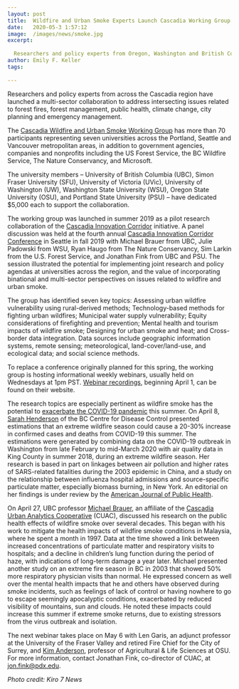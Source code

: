 ```yaml
---
layout: post
title:  Wildfire and Urban Smoke Experts Launch Cascadia Working Group
date:   2020-05-3 1:57:12
image:  /images/news/smoke.jpg
excerpt:
  
  Researchers and policy experts from Oregon, Washington and British Columbia have launched a multi-sector collaboration to address wildfire and smoke impacts across the region.
author: Emily F. Keller
tags:
  
---
```

Researchers and policy experts from across the Cascadia region have launched a multi-sector collaboration to address intersecting issues related to forest fires, forest management, public health, climate change, city planning and emergency management. 

The [Cascadia Wildfire and Urban Smoke Working Group](https://sites.google.com/pdx.edu/cascadiawildfireandurbansmoke) has more than 70 participants representing seven universities across the Portland, Seattle and Vancouver metropolitan areas, in addition to government agencies, companies and nonprofits including the US Forest Service, the BC Wildfire Service, The Nature Conservancy, and Microsoft. 

The university members – University of British Columbia (UBC), Simon Fraser University (SFU), University of Victoria (UVic), University of Washington (UW), Washington State University (WSU), Oregon State University (OSU), and Portland State University (PSU) – have dedicated $5,000 each to support the collaboration. 

The working group was launched in summer 2019 as a pilot research collaboration of the [Cascadia Innovation Corridor](https://connectcascadia.com/) initiative. A panel discussion was held at the fourth annual [Cascadia Innovation Corridor Conference](https://connectcascadia.com/conference/) in Seattle in fall 2019 with Michael Brauer from UBC, Julie Padowski from WSU, Ryan Haugo from The Nature Conservancy, Sim Larkin from the U.S. Forest Service, and Jonathan Fink from UBC and PSU. The session illustrated the potential for implementing joint research and policy agendas at universities across the region, and the value of incorporating binational and multi-sector perspectives on issues related to wildfire and urban smoke.

The group has identified seven key topics: Assessing urban wildfire vulnerability using rural-derived methods; Technology-based methods for fighting urban wildfires; Municipal water supply vulnerability; Equity considerations of firefighting and prevention; Mental health and tourism impacts of wildfire smoke; Designing for urban smoke and heat; and Cross-border data integration. Data sources include geographic information systems, remote sensing; meteorological, land-cover/land-use, and ecological data; and social science methods.

To replace a conference originally planned for this spring, the working group is hosting informational weekly webinars, usually held on Wednesdays at 1pm PST. [Webinar recordings](https://sites.google.com/pdx.edu/cascadiawildfireandurbansmoke/webinar-schedule), beginning April 1, can be found on their website. 

The research topics are especially pertinent as wildfire smoke has the potential to [exacerbate the COVID-19 pandemic](https://globalnews.ca/news/6751699/bc-coronavirus-wildfire-smoke/) this summer. On April 8, [Sarah Henderson](http://www.bccdc.ca/our-research/people/sarah-henderson) of the BC Centre for Disease Control presented estimations that an extreme wildfire season could cause a 20-30% increase in confirmed cases and deaths from COVID-19 this summer. The estimations were generated by combining data on the COVID-19 outbreak in Washington from late February to mid-March 2020 with air quality data in King County in summer 2018, during an extreme wildfire season. Her research is based in part on linkages between air pollution and higher rates of SARS-related fatalities during the 2003 epidemic in China, and a study on the relationship between influenza hospital admissions and source-specific particulate matter, especially biomass burning, in New York. An editorial on her findings is under review by the [American Journal of Public Health](https://ajph.aphapublications.org/).

On April 27, UBC professor [Michael Brauer](https://www.spph.ubc.ca/person/michael-brauer/), an affiliate of the [Cascadia Urban Analytics Cooperative](https://www.cascadiadata.org/) (CUAC), discussed his research on the public health effects of wildfire smoke over several decades. This began with his work to mitigate the health impacts of wildfire smoke conditions in Malaysia, where he spent a month in 1997. Data at the time showed a link between increased concentrations of particulate matter and respiratory visits to hospitals; and a decline in children’s lung function during the period of haze, with indications of long-term damage a year later. Michael presented another study on an extreme fire season in BC in 2003 that showed 50% more respiratory physician visits than normal. He expressed concern as well over the mental health impacts that he and others have observed during smoke incidents, such as feelings of lack of control or having nowhere to go to escape seemingly apocalyptic conditions, exacerbated by reduced visibility of mountains, sun and clouds. He noted these impacts could increase this summer if extreme smoke returns, due to existing stressors from the virus outbreak and isolation.


The next webinar takes place on May 6 with Len Garis, an adjunct professor at the University of the Fraser Valley and retired Fire Chief for the City of Surrey, and [Kim Anderson](https://agsci.oregonstate.edu/users/kim-anderson), professor of Agricultural & Life Sciences at OSU. For more information, contact Jonathan Fink, co-director of CUAC, at jon.fink@pdx.edu. 

_Photo credit: Kiro 7 News_